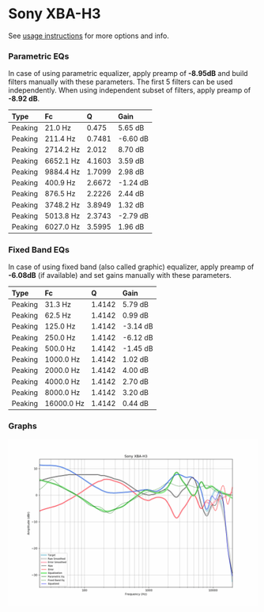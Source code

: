 # Sony XBA-H3
See [usage instructions](https://github.com/jaakkopasanen/AutoEq#usage) for more options and info.

### Parametric EQs
In case of using parametric equalizer, apply preamp of **-8.95dB** and build filters manually
with these parameters. The first 5 filters can be used independently.
When using independent subset of filters, apply preamp of **-8.92 dB**.

| Type    | Fc        |      Q | Gain     |
|:--------|:----------|:-------|:---------|
| Peaking | 21.0 Hz   | 0.475  | 5.65 dB  |
| Peaking | 211.4 Hz  | 0.7481 | -6.60 dB |
| Peaking | 2714.2 Hz | 2.012  | 8.70 dB  |
| Peaking | 6652.1 Hz | 4.1603 | 3.59 dB  |
| Peaking | 9884.4 Hz | 1.7099 | 2.98 dB  |
| Peaking | 400.9 Hz  | 2.6672 | -1.24 dB |
| Peaking | 876.5 Hz  | 2.2226 | 2.44 dB  |
| Peaking | 3748.2 Hz | 3.8949 | 1.32 dB  |
| Peaking | 5013.8 Hz | 2.3743 | -2.79 dB |
| Peaking | 6027.0 Hz | 3.5995 | 1.96 dB  |

### Fixed Band EQs
In case of using fixed band (also called graphic) equalizer, apply preamp of **-6.08dB**
(if available) and set gains manually with these parameters.

| Type    | Fc         |      Q | Gain     |
|:--------|:-----------|:-------|:---------|
| Peaking | 31.3 Hz    | 1.4142 | 5.79 dB  |
| Peaking | 62.5 Hz    | 1.4142 | 0.99 dB  |
| Peaking | 125.0 Hz   | 1.4142 | -3.14 dB |
| Peaking | 250.0 Hz   | 1.4142 | -6.12 dB |
| Peaking | 500.0 Hz   | 1.4142 | -1.45 dB |
| Peaking | 1000.0 Hz  | 1.4142 | 1.02 dB  |
| Peaking | 2000.0 Hz  | 1.4142 | 4.00 dB  |
| Peaking | 4000.0 Hz  | 1.4142 | 2.70 dB  |
| Peaking | 8000.0 Hz  | 1.4142 | 3.20 dB  |
| Peaking | 16000.0 Hz | 1.4142 | 0.44 dB  |

### Graphs
![](./Sony%20XBA-H3.png)